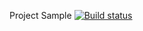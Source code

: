 Project Sample [![Build status](https://ci.appveyor.com/api/projects/status/nfylfm7c2ulhuoth?svg=true)](https://ci.appveyor.com/project/NataKozlova/homeworkweb)
